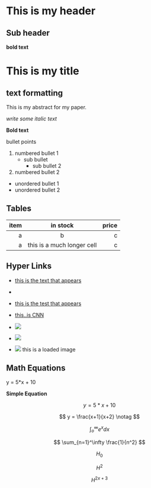 # This is my header

## Sub header

**bold text**

[](https://google.com)

# This is my title

## text formatting

This is my abstract for my paper.

*write some italic text*

**Bold text**

bullet points

1. numbered bullet 1
   - sub bullet
     - sub bullet 2
3. numbered bullet 2

- unordered bullet 1
- unordered bullet 2

## Tables

| item | in stock | price |
| ---: | :---:    | ---: |
|a     | b        | c     |
|a     | this is a much longer cell | c |

## Hyper Links
- [this is the text that appears](https://google.com)
- [](https://google.com)

- [this is the test that appears](https://cnn.com)
- [this..is CNN](https://cnn.com)

- ![](https://media.cnn.com/api/v1/images/stellar/prod/230712185157-covid-vaccine-file.jpg?c=16x9&q=h_720,w_1280,c_fill)
- ![](https://media.cnn.com/api/v1/images/stellar/prod/230911091325-05-invasive-red-fire-ant-europe-italy-ant-macro.jpg?c=16x9&q=h_720,w_1280,c_fill)

- ![](11.jpg)
  this is a loaded image

## Math Equations

y = 5*x + 10

**Simple Equation**

$$
y = 5*x + 10
$$

$$
y = \frac{x+1}{x+2} \notag
$$

$$
\int_o^\infty e^x dx
$$

$$
\sum_{n=1}^\infty \frac{1}{n^2}
$$

$$
H_0
$$

$$
H^2
$$

$$
H^{2x + 3}
$$
